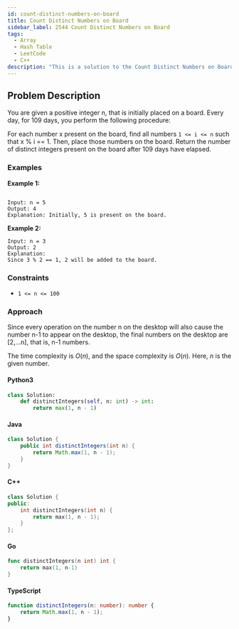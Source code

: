 ```yaml
---
id: count-distinct-numbers-on-board
title: Count Distinct Numbers on Board
sidebar_label: 2544 Count Distinct Numbers on Board
tags:
  - Array
  - Hash Table
  - LeetCode
  - C++
description: "This is a solution to the Count Distinct Numbers on Board problem on LeetCode."
---
```


## Problem Description

You are given a positive integer n, that is initially placed on a board. Every day, for 109 days, you perform the following procedure:

For each number x present on the board, find all numbers `1 <= i <= n` such that x % i == 1.
Then, place those numbers on the board.
Return the number of distinct integers present on the board after 109 days have elapsed.

### Examples

**Example 1:**

```

Input: n = 5
Output: 4
Explanation: Initially, 5 is present on the board. 

```

**Example 2:**

```
Input: n = 3
Output: 2
Explanation: 
Since 3 % 2 == 1, 2 will be added to the board. 
```


### Constraints

- `1 <= n <= 100`
 

### Approach 

Since every operation on the number n on the desktop will also cause the number n-1 to appear on the desktop, the final numbers on the desktop are [2,...n], that is, n-1 numbers.

The time complexity is $O(n)$, and the space complexity is $O(n)$. Here, $n$ is the given number.

#### Python3

```python
class Solution:
    def distinctIntegers(self, n: int) -> int:
        return max(1, n - 1)
```

#### Java

```java
class Solution {
    public int distinctIntegers(int n) {
        return Math.max(1, n - 1);
    }
}
```

#### C++

```cpp
class Solution {
public:
    int distinctIntegers(int n) {
        return max(1, n - 1);
    }
};
```

#### Go

```go
func distinctIntegers(n int) int {
	return max(1, n-1)
}
```

#### TypeScript

```ts
function distinctIntegers(n: number): number {
    return Math.max(1, n - 1);
}
```
